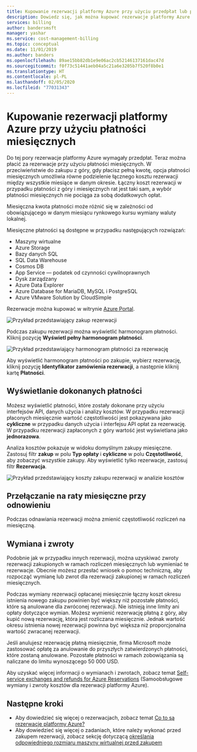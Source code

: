 ```yaml
---
title: Kupowanie rezerwacji platformy Azure przy użyciu przedpłat lub płatności miesięcznych
description: Dowiedz się, jak można kupować rezerwacje platformy Azure przy użyciu przedpłat lub płatności miesięcznych.
services: billing
author: bandersmsft
manager: yashar
ms.service: cost-management-billing
ms.topic: conceptual
ms.date: 11/01/2019
ms.author: banders
ms.openlocfilehash: 89ae15bb82db1e9e06ac2cb52146137161dac47d
ms.sourcegitcommit: f0f73c51441aeb04a5c21a6e3205b7f520f8b0e1
ms.translationtype: HT
ms.contentlocale: pl-PL
ms.lasthandoff: 02/05/2020
ms.locfileid: "77031343"
---
```

# <a name="purchase-reservations-with-monthly-payments"></a>Kupowanie rezerwacji platformy Azure przy użyciu płatności miesięcznych

Do tej pory rezerwacje platformy Azure wymagały przedpłat. Teraz można płacić za rezerwacje przy użyciu płatności miesięcznych. W przeciwieństwie do zakupu z góry, gdy płacisz pełną kwotę, opcja płatności miesięcznych umożliwia równe podzielenie łącznego kosztu rezerwacji między wszystkie miesiące w danym okresie. Łączny koszt rezerwacji w przypadku płatności z góry i miesięcznych rat jest taki sam, a wybór płatności miesięcznych nie pociąga za sobą dodatkowych opłat.

Miesięczna kwota płatności może różnić się w zależności od obowiązującego w danym miesiącu rynkowego kursu wymiany waluty lokalnej.

Miesięczne płatności są dostępne w przypadku następujących rozwiązań:

- Maszyny wirtualne
- Azure Storage
- Bazy danych SQL
- SQL Data Warehouse
- Cosmos DB
- App Service — podatek od czynności cywilnoprawnych
- Dysk zarządzany
- Azure Data Explorer
- Azure Database for MariaDB, MySQL i PostgreSQL
- Azure VMware Solution by CloudSimple


Rezerwacje można kupować w witrynie [Azure Portal](https://portal.azure.com/?Microsoft_Azure_Reservations_EnableMultiCart=true&amp;paymentPlan=true#blade/Microsoft_Azure_Reservations/CreateBlade).

![Przykład przedstawiający zakup rezerwacji](./media/monthly-payments-reservations/purchase-reservation.png)

Podczas zakupu rezerwacji można wyświetlić harmonogram płatności. Kliknij pozycję **Wyświetl pełny harmonogram płatności**.

![Przykład przedstawiający harmonogram płatności za rezerwację](./media/monthly-payments-reservations/prepurchase-schedule.png)

Aby wyświetlić harmonogram płatności po zakupie, wybierz rezerwację, kliknij pozycję **Identyfikator zamówienia rezerwacji**, a następnie kliknij kartę **Płatności**.

## <a name="view-payments-made"></a>Wyświetlanie dokonanych płatności

Możesz wyświetlić płatności, które zostały dokonane przy użyciu interfejsów API, danych użycia i analizy kosztów. W przypadku rezerwacji płaconych miesięcznie wartość częstotliwości jest pokazywana jako **cykliczne** w przypadku danych użycia i interfejsu API opłat za rezerwację. W przypadku rezerwacji zapłaconych z góry wartość jest wyświetlana jako **jednorazowa**.

Analiza kosztów pokazuje w widoku domyślnym zakupy miesięczne. Zastosuj filtr **zakup** w polu **Typ opłaty** i **cykliczne** w polu **Częstotliwość**, aby zobaczyć wszystkie zakupy. Aby wyświetlić tylko rezerwacje, zastosuj filtr **Rezerwacja**.

![Przykład przedstawiający koszty zakupu rezerwacji w analizie kosztów](./media/monthly-payments-reservations/cost-analysis.png)

## <a name="switch-to-monthly-payments-at-renewal"></a>Przełączanie na raty miesięczne przy odnowieniu

Podczas odnawiania rezerwacji można zmienić częstotliwość rozliczeń na miesięczną.

## <a name="exchange-and-refunds"></a>Wymiana i zwroty

Podobnie jak w przypadku innych rezerwacji, można uzyskiwać zwroty rezerwacji zakupionych w ramach rozliczeń miesięcznych lub wymieniać te rezerwacje. Obecnie możesz przesłać wniosek o pomoc techniczną, aby rozpocząć wymianę lub zwrot dla rezerwacji zakupionej w ramach rozliczeń miesięcznych.

Podczas wymiany rezerwacji opłacanej miesięcznie łączny koszt okresu istnienia nowego zakupu powinien być większy niż pozostałe płatności, które są anulowane dla zwróconej rezerwacji. Nie istnieją inne limity ani opłaty dotyczące wymian. Możesz wymienić rezerwację płatną z góry, aby kupić nową rezerwację, która jest rozliczana miesięcznie. Jednak wartość okresu istnienia nowej rezerwacji powinna być większa niż proporcjonalna wartość zwracanej rezerwacji.

Jeśli anulujesz rezerwację płatną miesięcznie, firma Microsoft może zastosować opłatę za anulowanie do przyszłych zatwierdzonych płatności, które zostaną anulowane. Pozostałe płatności w ramach zobowiązania są naliczane do limitu wynoszącego 50 000 USD.

Aby uzyskać więcej informacji o wymianach i zwrotach, zobacz temat [Self-service exchanges and refunds for Azure Reservations](exchange-and-refund-azure-reservations.md) (Samoobsługowe wymiany i zwroty kosztów dla rezerwacji platformy Azure).

## <a name="next-steps"></a>Następne kroki

- Aby dowiedzieć się więcej o rezerwacjach, zobacz temat [Co to są rezerwacje platformy Azure?](save-compute-costs-reservations.md)
- Aby dowiedzieć się więcej o zadaniach, które należy wykonać przed zakupem rezerwacji, zobacz sekcję dotyczącą [określania odpowiedniego rozmiaru maszyny wirtualnej przed zakupem](../../virtual-machines/windows/prepay-reserved-vm-instances.md#determine-the-right-vm-size-before-you-buy)
